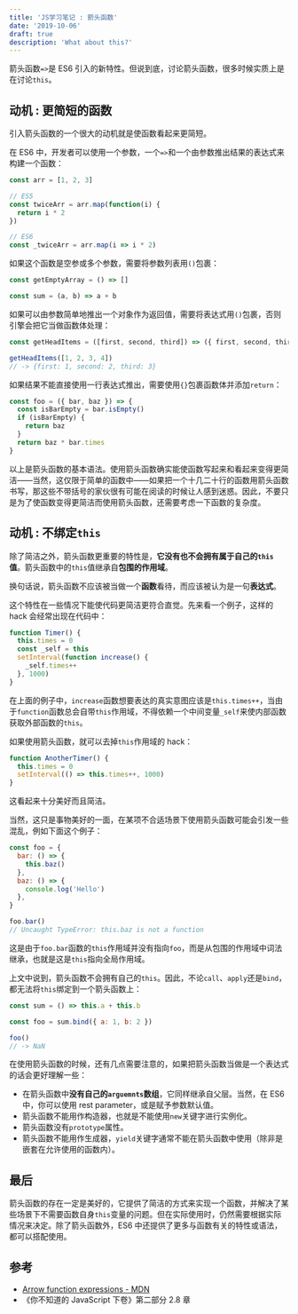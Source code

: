 ```yaml
---
title: 'JS学习笔记 : 箭头函数'
date: '2019-10-06'
draft: true
description: 'What about this?'
---
```


箭头函数`=>`是 ES6 引入的新特性。但说到底，讨论箭头函数，很多时候实质上是在讨论`this`。

## 动机 : 更简短的函数

引入箭头函数的一个很大的动机就是使函数看起来更简短。

在 ES6 中，开发者可以使用一个参数，一个`=>`和一个由参数推出结果的表达式来构建一个函数：

```js
const arr = [1, 2, 3]

// ES5
const twiceArr = arr.map(function(i) {
  return i * 2
})

// ES6
const _twiceArr = arr.map(i => i * 2)
```

如果这个函数是空参或多个参数，需要将参数列表用`()`包裹：

```js
const getEmptyArray = () => []

const sum = (a, b) => a + b
```

如果可以由参数简单地推出一个对象作为返回值，需要将表达式用`()`包裹，否则引擎会把它当做函数体处理：

```js
const getHeadItems = ([first, second, third]) => ({ first, second, third })

getHeadItems([1, 2, 3, 4])
// -> {first: 1, second: 2, third: 3}
```

如果结果不能直接使用一行表达式推出，需要使用`{}`包裹函数体并添加`return`：

```js
const foo = ({ bar, baz }) => {
  const isBarEmpty = bar.isEmpty()
  if (isBarEmpty) {
    return baz
  }
  return baz * bar.times
}
```

以上是箭头函数的基本语法。使用箭头函数确实能使函数写起来和看起来变得更简洁——当然，这仅限于简单的函数中——如果把一个十几二十行的函数用箭头函数书写，那这些不带括号的家伙很有可能在阅读的时候让人感到迷惑。因此，不要只是为了使函数变得更简洁而使用箭头函数，还需要考虑一下函数的复杂度。

## 动机 : 不绑定`this`

除了简洁之外，箭头函数更重要的特性是，**它没有也不会拥有属于自己的`this`值**。箭头函数中的`this`值继承自**包围的作用域**。

换句话说，箭头函数不应该被当做一个**函数**看待，而应该被认为是一句**表达式**。

这个特性在一些情况下能使代码更简洁更符合直觉。先来看一个例子，这样的 hack 会经常出现在代码中：

```js
function Timer() {
  this.times = 0
  const _self = this
  setInterval(function increase() {
    _self.times++
  }, 1000)
}
```

在上面的例子中，`increase`函数想要表达的真实意图应该是`this.times++`，当由于`function`函数总会自带`this`作用域，不得依赖一个中间变量`_self`来使内部函数获取外部函数的`this`。

如果使用箭头函数，就可以去掉`this`作用域的 hack：

```js
function AnotherTimer() {
  this.times = 0
  setInterval(() => this.times++, 1000)
}
```

这看起来十分美好而且简洁。

当然，这只是事物美好的一面，在某项不合适场景下使用箭头函数可能会引发一些混乱，例如下面这个例子：

```js
const foo = {
  bar: () => {
    this.baz()
  },
  baz: () => {
    console.log('Hello')
  },
}

foo.bar()
// Uncaught TypeError: this.baz is not a function
```

这是由于`foo.bar`函数的`this`作用域并没有指向`foo`，而是从包围的作用域中词法继承，也就是这是`this`指向全局作用域。

上文中说到，箭头函数不会拥有自己的`this`。因此，不论`call`、`apply`还是`bind`，都无法将`this`绑定到一个箭头函数上：

```js
const sum = () => this.a + this.b

const foo = sum.bind({ a: 1, b: 2 })

foo()
// -> NaN
```

在使用箭头函数的时候，还有几点需要注意的，如果把箭头函数当做是一个表达式的话会更好理解一些：

- 在箭头函数中**没有自己的`arguemnts`数组**，它同样继承自父层。当然，在 ES6 中，你可以使用 rest parameter，或是赋予参数默认值。
- 箭头函数不能用作构造器，也就是不能使用`new`关键字进行实例化。
- 箭头函数没有`prototype`属性。
- 箭头函数不能用作生成器，`yield`关键字通常不能在箭头函数中使用（除非是嵌套在允许使用的函数内）。

## 最后

箭头函数的存在一定是美好的，它提供了简洁的方式来实现一个函数，并解决了某些场景下不需要函数自身`this`变量的问题。但在实际使用时，仍然需要根据实际情况来决定。除了箭头函数外，ES6 中还提供了更多与函数有关的特性或语法，都可以搭配使用。

## 参考

- [Arrow function expressions - MDN
  ](https://developer.mozilla.org/en-US/docs/Web/JavaScript/Reference/Functions/Arrow_functions)
- 《你不知道的 JavaScript 下卷》第二部分 2.8 章
